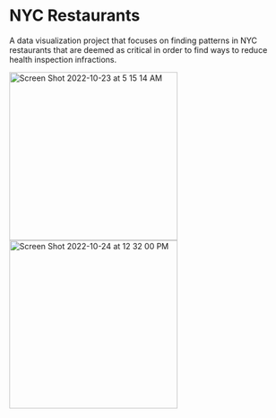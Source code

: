 # NYC Restaurants

A data visualization project that focuses on finding patterns in NYC restaurants that are deemed as critical in order to find ways to reduce health inspection infractions.

<img width="300" alt="Screen Shot 2022-10-23 at 5 15 14 AM" src="https://user-images.githubusercontent.com/72960473/204120480-bd259d4b-7875-4d6f-b99b-f796af2711b0.png">

<img width="300" alt="Screen Shot 2022-10-24 at 12 32 00 PM" src="https://user-images.githubusercontent.com/72960473/204120503-6a7e4202-a22a-4673-8f3e-98781730e610.png">

